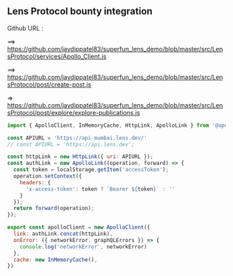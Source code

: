 ## Lens Protocol bounty integration

Github URL :

==> https://github.com/jaydippatel83/superfun_lens_demo/blob/master/src/LensProtocol/services/Apollo_Client.js

==> https://github.com/jaydippatel83/superfun_lens_demo/blob/master/src/LensProtocol/post/create-post.js

=> https://github.com/jaydippatel83/superfun_lens_demo/blob/master/src/LensProtocol/post/explore/explore-publications.js

```javascript
import { ApolloClient, InMemoryCache, HttpLink, ApolloLink } from '@apollo/client'

const APIURL = 'https://api-mumbai.lens.dev/'
// const APIURL = 'https://api.lens.dev';

const httpLink = new HttpLink({ uri: APIURL }); 
const authLink = new ApolloLink((operation, forward) => { 
  const token = localStorage.getItem('accessToken'); 
  operation.setContext({
    headers: {
      'x-access-token': token ? `Bearer ${token}` : ''
    }
  }); 
  return forward(operation);
});

export const apolloClient = new ApolloClient({
  link: authLink.concat(httpLink),
  onError: ({ networkError, graphQLErrors }) => { 
    console.log('networkError', networkError)
  },
  cache: new InMemoryCache(),
}) 

```
